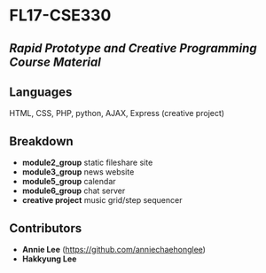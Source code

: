 # **FL17-CSE330**
_Rapid Prototype and Creative Programming Course Material_
---
## Languages
HTML, CSS, PHP, python, AJAX, Express (creative project)

## Breakdown
* **module2_group** static fileshare site
* **module3_group** news website
* **module5_group** calendar
* **module6_group** chat server
* **creative project** music grid/step sequencer

## Contributors
* **Annie Lee** (https://github.com/anniechaehonglee)
* **Hakkyung Lee**
